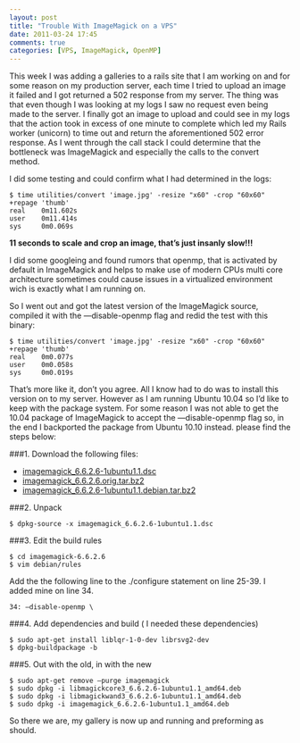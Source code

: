 ```yaml
---
layout: post
title: "Trouble With ImageMagick on a VPS"
date: 2011-03-24 17:45
comments: true
categories: [VPS, ImageMagick, OpenMP]
---
```


This week I was adding a galleries to a rails site that I am working on and for some reason on my production server, each time I tried to upload an image it failed and I got returned a 502 response from my server. The thing was that even though I was looking at my logs I saw no request even being made to the server. I finally got an image to upload and could see in my logs that the action took in excess of one minute to complete which led my Rails worker (unicorn) to time out and return the aforementioned 502 error response. As I went through the call stack I could determine that the bottleneck was ImageMagick and especially the calls to the convert method.

I did some testing and could confirm what I had determined in the logs:
```
$ time utilities/convert 'image.jpg' -resize "x60" -crop "60x60" +repage 'thumb'
real    0m11.602s
user    0m11.414s
sys     0m0.069s
```

__11 seconds to scale and crop an image, that’s just insanly slow!!!__

I did some googleing and found rumors that openmp, that is activated by default in ImageMagick and helps to make use of modern CPUs multi core architecture sometimes could cause issues in a virtualized environment wich is exactly what I am running on.

So I went out and got the latest version of the ImageMagick source, compiled it with the —disable-openmp flag and redid the test with this binary:
```
$ time utilities/convert 'image.jpg' -resize "x60" -crop "60x60" +repage 'thumb'
real    0m0.077s
user    0m0.058s
sys     0m0.019s
```

That’s more like it, don’t you agree. All I know had to do was to install this version on to my server. However as I am running Ubuntu 10.04 so I’d like to keep with the package system. For some reason I was not able to get the 10.04 package of ImageMagick to accept the —disable-openmp flag so, in the end I backported the package from Ubuntu 10.10 instead. please find the steps below:

###1. Download the following files:
* [imagemagick_6.6.2.6-1ubuntu1.1.dsc](http://archive.ubuntu.com/ubuntu/pool/main/i/imagemagick/imagemagick_6.6.2.6-1ubuntu1.1.dsc)
* [imagemagick_6.6.2.6.orig.tar.bz2](http://archive.ubuntu.com/ubuntu/pool/main/i/imagemagick/imagemagick_6.6.2.6.orig.tar.bz2)
* [imagemagick_6.6.2.6-1ubuntu1.1.debian.tar.bz2](http://archive.ubuntu.com/ubuntu/pool/main/i/imagemagick/imagemagick_6.6.2.6-1ubuntu1.1.debian.tar.bz2)

###2. Unpack
```
$ dpkg-source -x imagemagick_6.6.2.6-1ubuntu1.1.dsc
```

###3. Edit the build rules
```
$ cd imagemagick-6.6.2.6
$ vim debian/rules
```

Add the the following line to the ./configure statement on line 25-39. I added mine on line 34.
```
34: —disable-openmp \
```

###4. Add dependencies and build ( I needed these dependencies)
```
$ sudo apt-get install liblqr-1-0-dev librsvg2-dev
$ dpkg-buildpackage -b
```

###5. Out with the old, in with the new
```
$ sudo apt-get remove —purge imagemagick
$ sudo dpkg -i libmagickcore3_6.6.2.6-1ubuntu1.1_amd64.deb
$ sudo dpkg -i libmagickwand3_6.6.2.6-1ubuntu1.1_amd64.deb
$ sudo dpkg -i imagemagick_6.6.2.6-1ubuntu1.1_amd64.deb
```

So there we are, my gallery is now up and running and preforming as should.
